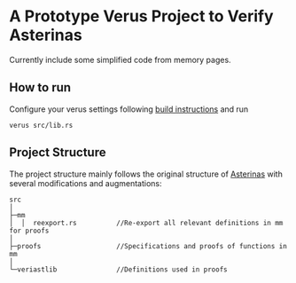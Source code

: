 # A Prototype Verus Project to Verify Asterinas
Currently include some simplified code from memory pages.
## How to run
Configure your verus settings following [build instructions](https://github.com/verus-lang/verus/blob/main/INSTALL.md) and run

`verus src/lib.rs`

## Project Structure

The project structure mainly follows the original structure of [Asterinas](https://github.com/asterinas/asterinas.git) with several modifications and augmentations:

```
src
│
├─mm
│  │  reexport.rs          //Re-export all relevant definitions in mm for proofs
│
├─proofs                   //Specifications and proofs of functions in mm
│
└─veriastlib               //Definitions used in proofs
```

